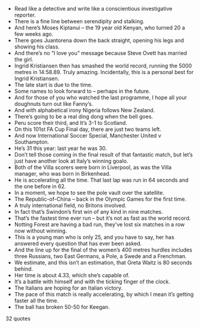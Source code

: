  - Read like a detective and write like a conscientious investigative reporter.
 - There is a fine line between serendipity and stalking.
 - And here’s Moses Kiptanui – the 19 year old Kenyan, who turned 20 a few weeks ago.
 - There goes Juantorena down the back straight, opening his legs and showing his class.
 - And there’s no “I love you” message because Steve Ovett has married the girl.
 - Ingrid Kristiansen then has smashed the world record, running the 5000 metres in 14:58.89. Truly amazing. Incidentally, this is a personal best for Ingrid Kristiansen.
 - The late start is due to the time.
 - Some names to look forward to – perhaps in the future.
 - And for those of you who watched the last programme, I hope all your doughnuts turn out like Fanny’s.
 - And with alphabetical irony Nigeria follows New Zealand.
 - There’s going to be a real ding dong when the bell goes.
 - Peru score their third, and It’s 3-1 to Scotland.
 - On this 101st FA Cup Final day, there are just two teams left.
 - And now International Soccer Special, Manchester United v Southampton.
 - He’s 31 this year: last year he was 30.
 - Don’t tell those coming in the final result of that fantastic match, but let’s just have another look at Italy’s winning goalo.
 - Both of the Villa scorers were born in Liverpool, as was the Villa manager, who was born in Birkenhead.
 - He is accelerating all the time. That last lap was run in 64 seconds and the one before in 62.
 - In a moment, we hope to see the pole vault over the satellite.
 - The Republic-of-China – back in the Olympic Games for the first time.
 - A truly international field, no Britons involved.
 - In fact that’s Swindon’s first win of any kind in nine matches.
 - That’s the fastest time ever run – but it’s not as fast as the world record.
 - Notting Forest are having a bad run, they’ve lost six matches in a row now without winning.
 - This is a young man who is only 25, and you have to say, her has answered every question that has ever been asked.
 - And the line up for the final of the women’s 400 metres hurdles includes three Russians, two East Germans, a Pole, a Swede and a Frenchman.
 - We estimate, and this isn’t an estimation, that Greta Waitz is 80 seconds behind.
 - Her time is about 4.33, which she’s capable of.
 - It’s a battle with himself and with the ticking finger of the clock.
 - The Italians are hoping for an Italian victory.
 - The pace of this match is really accelerating, by which I mean it’s getting faster all the time.
 - The ball has broken 50-50 for Keegan.

32 quotes